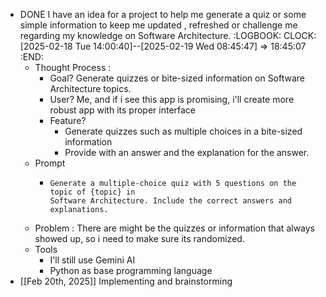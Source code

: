 - DONE I have an idea for a project to help me generate a quiz or some simple information to keep me updated , refreshed or challenge me regarding my knowledge on Software Architecture.
  :LOGBOOK:
  CLOCK: [2025-02-18 Tue 14:00:40]--[2025-02-19 Wed 08:45:47] =>  18:45:07
  :END:
	- Thought Process :
		- Goal? Generate quizzes or bite-sized information on Software Architecture topics.
		- User? Me, and if i see this app is promising, i'll create more robust app with its proper interface
		- Feature?
			- Generate quizzes such as multiple choices in a bite-sized information
			- Provide with an answer and the explanation for the answer.
	- Prompt
		- ```apl
		  Generate a multiple-choice quiz with 5 questions on the topic of {topic} in 
		  Software Architecture. Include the correct answers and explanations.
		  ```
	- Problem : There are might be the quizzes or information that always showed up, so i need to make sure its randomized.
	- Tools
		- I'll still use Gemini AI
		- Python as base programming language
- [[Feb 20th, 2025]] Implementing and brainstorming